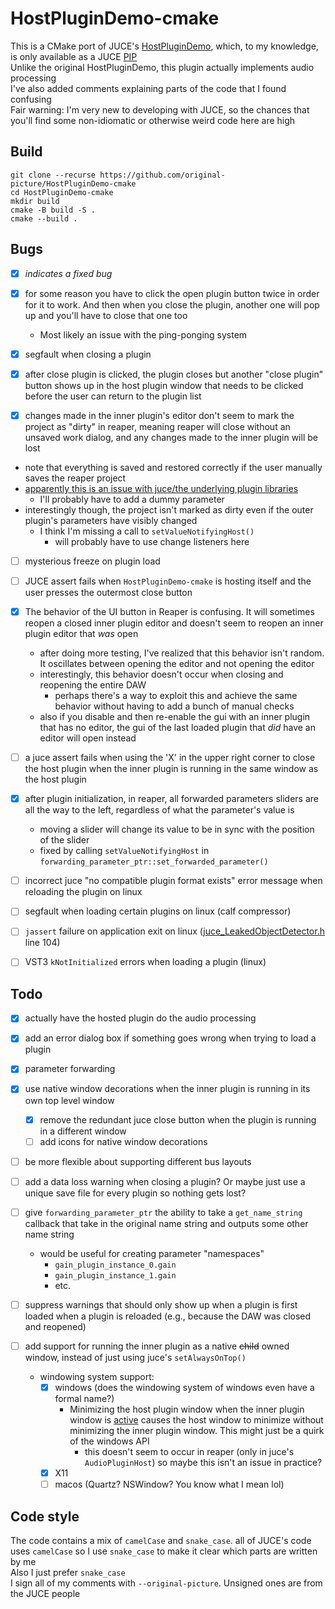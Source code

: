 # HostPluginDemo-cmake
This is a CMake port of JUCE's [HostPluginDemo](https://github.com/juce-framework/JUCE/blob/master/examples/Plugins/HostPluginDemo.h), which, to my knowledge, is only available as a JUCE [PIP](https://forum.juce.com/t/what-is-a-pip/26821)  
Unlike the original HostPluginDemo, this plugin actually implements audio processing  
I've also added comments explaining parts of the code that I found confusing  
Fair warning: I'm very new to developing with JUCE, so the chances that you'll find some non-idiomatic or otherwise weird code here are high

## Build 
```shell
git clone --recurse https://github.com/original-picture/HostPluginDemo-cmake
cd HostPluginDemo-cmake
mkdir build 
cmake -B build -S .
cmake --build .
```

## Bugs
- [x] *indicates a fixed bug*


- [x] for some reason you have to click the open plugin button twice in order for it to work. 
  And then when you close the plugin, another one will pop up and you'll have to close that one too  
  - Most likely an issue with the ping-ponging system
- [x] segfault when closing a plugin 
- [x] after close plugin is clicked, the plugin closes but another "close plugin" button shows up in the host plugin window that needs to be clicked before the user can return to the plugin list
- [x] changes made in the inner plugin's editor don't seem to mark the project as "dirty" in reaper, meaning reaper will close without an unsaved work dialog, and any changes made to the inner plugin will be lost
- note that everything is saved and restored correctly if the user manually saves the reaper project
- [apparently this is an issue with juce/the underlying plugin libraries](https://forum.juce.com/t/how-the-plugin-can-tell-to-the-host-the-project-state-became-dirty/33830/20)
  - I'll probably have to add a dummy parameter
- interestingly though, the project isn't marked as dirty even if the outer plugin's parameters have visibly changed
  - I think I'm missing a call to `setValueNotifyingHost()`
    - will probably have to use change listeners here
- [ ] mysterious freeze on plugin load
- [ ] JUCE assert fails when `HostPluginDemo-cmake` is hosting itself and the user presses the outermost close button
- [x] The behavior of the UI button in Reaper is confusing. It will sometimes reopen a closed inner plugin editor and doesn't seem to reopen an inner plugin editor that *was* open
  - after doing more testing, I've realized that this behavior isn't random. It oscillates between opening the editor and not opening the editor
  - interestingly, this behavior doesn't occur when closing and reopening the entire DAW
    - perhaps there's a way to exploit this and achieve the same behavior without having to add a bunch of manual checks  
  - also if you disable and then re-enable the gui with an inner plugin that has no editor, the gui of the last loaded plugin that *did* have an editor will open instead
- [ ] a juce assert fails when using the 'X' in the upper right corner to close the host plugin when the inner plugin is running in the same window as the host plugin
- [x] after plugin initialization, in reaper, all forwarded parameters sliders are all the way to the left, regardless of what the parameter's value is
  - moving a slider will change its value to be in sync with the position of the slider
  - fixed by calling `setValueNotifyingHost` in `forwarding_parameter_ptr::set_forwarded_parameter()`
- [ ] incorrect juce "no compatible plugin format exists" error message when reloading the plugin on linux
- [ ] segfault when loading certain plugins on linux (calf compressor)
- [ ] `jassert` failure on application exit on linux ([juce_LeakedObjectDetector.h](./lib/JUCE/modules/juce_core/memory/juce_LeakedObjectDetector.h) line 104)
- [ ] VST3 `kNotInitialized` errors when loading a plugin (linux)


## Todo
- [x] actually have the hosted plugin do the audio processing
- [x] add an error dialog box if something goes wrong when trying to load a plugin 
- [x] parameter forwarding 
- [x] use native window decorations when the inner plugin is running in its own top level window
  - [x] remove the redundant juce close button when the plugin is running in a different window
  - [ ] add icons for native window decorations

- [ ] be more flexible about supporting different bus layouts
- [ ] add a data loss warning when closing a plugin? Or maybe just use a unique save file for every plugin so nothing gets lost?
- [ ] give `forwarding_parameter_ptr` the ability to take a `get_name_string` callback that take in the original name string and outputs some other name string
  - would be useful for creating parameter "namespaces"
    - `gain_plugin_instance_0.gain`
    - `gain_plugin_instance_1.gain`
    - etc.
  
- [ ] suppress warnings that should only show up when a plugin is first loaded when a plugin is reloaded (e.g., because the DAW was closed and reopened)
- [ ] add support for running the inner plugin as a native ~~child~~ owned window, instead of just using juce's `setAlwaysOnTop()`
  * windowing system support:
    - [x] windows (does the windowing system of windows even have a formal name?)
      * Minimizing the host plugin window when the inner plugin window is [active](https://learn.microsoft.com/en-us/windows/win32/winmsg/window-features#:~:text=An%20active%20window%20is%20the%20top%2Dlevel%20window%20of%20the%20application%20with%20which%20the%20user%20is%20currently%20working.%20To%20allow%20the%20user%20to%20easily%20identify%20the%20active%20window%2C%20the%20system%20places%20it%20at%20the%20top%20of%20the%20z%2Dorder%20and%20changes%20the%20color%20of%20its%20title%20bar%20and%20border%20to%20the%20system%2Ddefined%20active%20window%20colors) causes the host window to minimize without minimizing the inner plugin window. 
        This might just be a quirk of the windows API
        * this doesn't seem to occur in reaper (only in juce's `AudioPluginHost`) so maybe this isn't an issue in practice?
    - [x] X11
    - [ ] macos (Quartz? NSWindow? You know what I mean lol)

## Code style
The code contains a mix of `camelCase` and `snake_case`. all of JUCE's code uses `camelCase` so I use `snake_case` to make it clear which parts are written by me  
Also I just prefer `snake_case`  
I sign all of my comments with `--original-picture`. Unsigned ones are from the JUCE people

